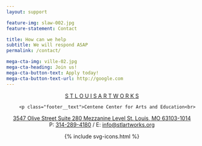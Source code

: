 ```yaml
---
layout: support

feature-img: slaw-002.jpg
feature-statement: Contact

title: How can we help
subtitle: We will respond ASAP
permalink: /contact/

mega-cta-img: ville-02.jpg
mega-cta-heading: Join us!
mega-cta-button-text: Apply today!
mega-cta-button-text-url: http://google.com
---
```



<footer class="footer">
    <div class="width" style="text-align: center;">
        <a class="brandmark" href="/" target="_blank">
            <span>S</span>
            <span>T</span>
            <span>L</span>
            <span>O</span>
            <span>U</span>
            <span>I</span>
            <span>S</span>
            <span class="a">A</span>
            <span class="r">R</span>
            <span class="t">T</span>
            <span>W</span>
            <span>O</span>
            <span>R</span>
            <span>K</span>
            <span>S</span>
          </a>

        <p class="footer__text">Centene Center for Arts and Education<br>
<a href="https://www.google.com/maps/place/3547+Olive+St,+St+Louis,+MO+63103/@38.637976,-90.231067,15z/data=!4m2!3m1!1s0x87d8b4a4642d1825:0x44d82c129f8e1aa4">3547 Olive Street Suite 280 Mezzanine Level St. Louis, MO 63103-1014</a><br>
P: <a href="tel:3142894180">314-289-4180</a> / E: <a href="mailto:info@stlartworks.org">info@stlartworks.org</a></p>
        {% include svg-icons.html %}
    </div>
</footer>
